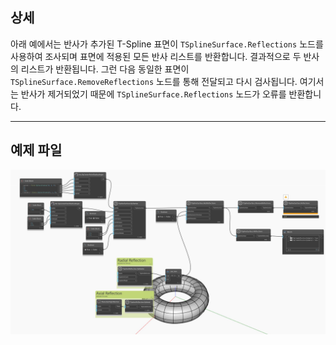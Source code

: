 ## 상세
아래 예에서는 반사가 추가된 T-Spline 표면이 `TSplineSurface.Reflections` 노드를 사용하여 조사되며 표면에 적용된 모든 반사 리스트를 반환합니다. 결과적으로 두 반사의 리스트가 반환됩니다. 그런 다음 동일한 표면이 `TSplineSurface.RemoveReflections` 노드를 통해 전달되고 다시 검사됩니다. 여기서는 반사가 제거되었기 때문에 `TSplineSurface.Reflections` 노드가 오류를 반환합니다.
___
## 예제 파일

![TSplineSurface.Reflections](./Autodesk.DesignScript.Geometry.TSpline.TSplineSurface.Reflections_img.jpg)
